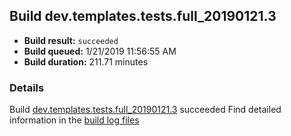 ## Build dev.templates.tests.full_20190121.3
- **Build result:** `succeeded`
- **Build queued:** 1/21/2019 11:56:55 AM
- **Build duration:** 211.71 minutes
### Details
Build [dev.templates.tests.full_20190121.3](https://winappstudio.visualstudio.com/web/build.aspx?pcguid=a4ef43be-68ce-4195-a619-079b4d9834c2&builduri=vstfs%3a%2f%2f%2fBuild%2fBuild%2f26931) succeeded
Find detailed information in the [build log files](https://uwpctdiags.blob.core.windows.net/buildlogs/dev.templates.tests.full_20190121.3_logs.zip)
